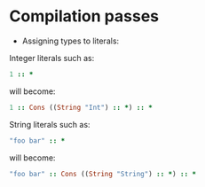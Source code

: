 # Compilation passes

- Assigning types to literals:

Integer literals such as:

```ruby
1 :: *
```

will become:

```ruby
1 :: Cons ((String "Int") :: *) :: * 
```

String literals such as:

```ruby
"foo bar" :: *
```

will become:

```ruby
"foo bar" :: Cons ((String "String") :: *) :: * 
```
